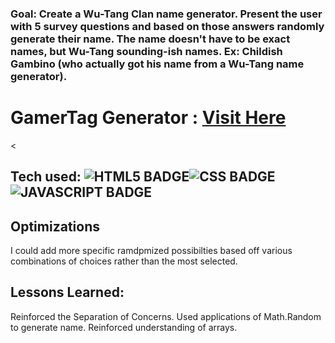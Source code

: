 

### Goal: Create a Wu-Tang Clan name generator. Present the user with 5 survey questions and based on those answers randomly generate their name. The name doesn't have to be exact names, but Wu-Tang sounding-ish names. Ex: Childish Gambino (who actually got his name from a Wu-Tang name generator).

# GamerTag Generator : <a target="_blank" href="https://gamertag-generator-jamesphi.netlify.app/">Visit Here</a>

<
## Tech used: ![HTML5 BADGE](https://img.shields.io/static/v1?label=%7C&message=HTML5&color=23555f&style=plastic&logo=html5)![CSS BADGE](https://img.shields.io/static/v1?label=%7C&message=CSS3&color=285f65&style=plastic&logo=css3)![JAVASCRIPT BADGE](https://img.shields.io/static/v1?label=%7C&message=JAVASCRIPT&color=3c7f5d&style=plastic&logo=javascript)


## Optimizations

I could add more specific ramdpmized possibilties based off various combinations of choices rather than the most selected.

## Lessons Learned:

Reinforced the Separation of Concerns. Used applications of Math.Random to generate name. Reinforced understanding of arrays.
